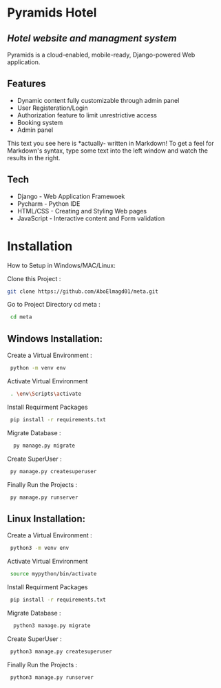 # Pyramids Hotel
## _Hotel website and managment system_



Pyramids is a cloud-enabled, mobile-ready, Django-powered Web application.


## Features

- Dynamic content fully customizable through admin panel
- User Registeration/Login
- Authorization feature to limit unrestrictive access
- Booking system
- Admin panel



This text you see here is *actually- written in Markdown! To get a feel
for Markdown's syntax, type some text into the left window and
watch the results in the right.

## Tech

- Django - Web Application Framewoek
- Pycharm - Python IDE
- HTML/CSS - Creating and Styling Web pages 
- JavaScript - Interactive content and Form validation


# Installation
How to Setup in Windows/MAC/Linux:

Clone this Project :

```sh
git clone https://github.com/AboElmagd01/meta.git
```

Go to Project Directory cd meta :
```sh
 cd meta
```
## Windows Installation:

Create a Virtual Environment :
```sh 
 python -m venv env
```
Activate Virtual Environment 
```sh
 . \env\Scripts\activate
```
Install Requirment Packages
```sh
 pip install -r requirements.txt
```
Migrate Database :
```sh
  py manage.py migrate
```
Create SuperUser :
```sh
 py manage.py createsuperuser
 ```
Finally Run the Projects :
```sh
 py manage.py runserver
```

## Linux Installation:

Create a Virtual Environment :
```sh 
 python3 -m venv env
```
Activate Virtual Environment 
```sh
 source mypython/bin/activate
```
Install Requirment Packages
```sh
 pip install -r requirements.txt
```
Migrate Database :
```sh
  python3 manage.py migrate
```
Create SuperUser :
```sh
 python3 manage.py createsuperuser
 ```
Finally Run the Projects :
```sh
 python3 manage.py runserver
```
